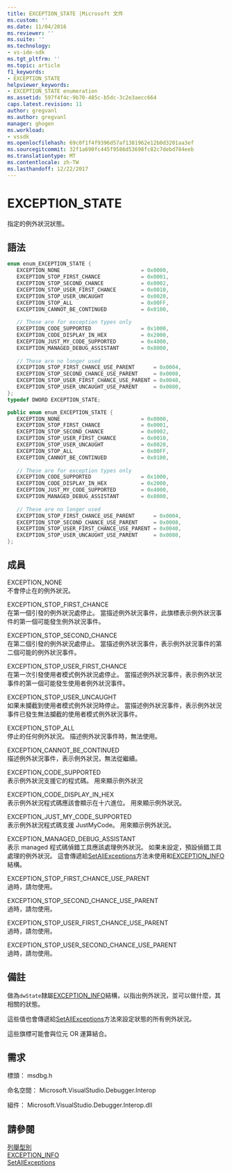 ```yaml
---
title: EXCEPTION_STATE |Microsoft 文件
ms.custom: ''
ms.date: 11/04/2016
ms.reviewer: ''
ms.suite: ''
ms.technology:
- vs-ide-sdk
ms.tgt_pltfrm: ''
ms.topic: article
f1_keywords:
- EXCEPTION_STATE
helpviewer_keywords:
- EXCEPTION_STATE enumeration
ms.assetid: 597f4f4c-9b70-485c-b5dc-3c2e3aecc664
caps.latest.revision: 11
author: gregvanl
ms.author: gregvanl
manager: ghogen
ms.workload:
- vssdk
ms.openlocfilehash: 69c0f1f4f9396d57af1381962e12b0d3201aa3ef
ms.sourcegitcommit: 32f1a690fc445f9586d53698fc82c7debd784eeb
ms.translationtype: MT
ms.contentlocale: zh-TW
ms.lasthandoff: 12/22/2017
---
```

# <a name="exceptionstate"></a>EXCEPTION_STATE
指定的例外狀況狀態。  
  
## <a name="syntax"></a>語法  
  
```cpp  
enum enum_EXCEPTION_STATE {   
   EXCEPTION_NONE                          = 0x0000,  
   EXCEPTION_STOP_FIRST_CHANCE             = 0x0001,  
   EXCEPTION_STOP_SECOND_CHANCE            = 0x0002,  
   EXCEPTION_STOP_USER_FIRST_CHANCE        = 0x0010,  
   EXCEPTION_STOP_USER_UNCAUGHT            = 0x0020,  
   EXCEPTION_STOP_ALL                      = 0x00FF,  
   EXCEPTION_CANNOT_BE_CONTINUED           = 0x0100,  
  
   // These are for exception types only  
   EXCEPTION_CODE_SUPPORTED                = 0x1000,  
   EXCEPTION_CODE_DISPLAY_IN_HEX           = 0x2000,  
   EXCEPTION_JUST_MY_CODE_SUPPORTED        = 0x4000,  
   EXCEPTION_MANAGED_DEBUG_ASSISTANT       = 0x8000,  
  
   // These are no longer used  
   EXCEPTION_STOP_FIRST_CHANCE_USE_PARENT      = 0x0004,  
   EXCEPTION_STOP_SECOND_CHANCE_USE_PARENT     = 0x0008,  
   EXCEPTION_STOP_USER_FIRST_CHANCE_USE_PARENT = 0x0040,  
   EXCEPTION_STOP_USER_UNCAUGHT_USE_PARENT     = 0x0080,  
};  
typedef DWORD EXCEPTION_STATE;  
```  
  
```csharp  
public enum enum_EXCEPTION_STATE {   
   EXCEPTION_NONE                          = 0x0000,  
   EXCEPTION_STOP_FIRST_CHANCE             = 0x0001,  
   EXCEPTION_STOP_SECOND_CHANCE            = 0x0002,  
   EXCEPTION_STOP_USER_FIRST_CHANCE        = 0x0010,  
   EXCEPTION_STOP_USER_UNCAUGHT            = 0x0020,  
   EXCEPTION_STOP_ALL                      = 0x00FF,  
   EXCEPTION_CANNOT_BE_CONTINUED           = 0x0100,  
  
   // These are for exception types only  
   EXCEPTION_CODE_SUPPORTED                = 0x1000,  
   EXCEPTION_CODE_DISPLAY_IN_HEX           = 0x2000,  
   EXCEPTION_JUST_MY_CODE_SUPPORTED        = 0x4000,  
   EXCEPTION_MANAGED_DEBUG_ASSISTANT       = 0x8000,  
  
   // These are no longer used  
   EXCEPTION_STOP_FIRST_CHANCE_USE_PARENT      = 0x0004,  
   EXCEPTION_STOP_SECOND_CHANCE_USE_PARENT     = 0x0008,  
   EXCEPTION_STOP_USER_FIRST_CHANCE_USE_PARENT = 0x0040,  
   EXCEPTION_STOP_USER_UNCAUGHT_USE_PARENT     = 0x0080,  
};  
```  
  
## <a name="members"></a>成員  
 EXCEPTION_NONE  
 不會停止在的例外狀況。  
  
 EXCEPTION_STOP_FIRST_CHANCE  
 在第一個引發的例外狀況處停止。 當描述例外狀況事件，此旗標表示例外狀況事件的第一個可能發生例外狀況事件。  
  
 EXCEPTION_STOP_SECOND_CHANCE  
 在第二個引發的例外狀況處停止。 當描述例外狀況事件，表示例外狀況事件的第二個可能的例外狀況事件。  
  
 EXCEPTION_STOP_USER_FIRST_CHANCE  
 在第一次引發使用者模式例外狀況處停止。 當描述例外狀況事件，表示例外狀況事件的第一個可能發生使用者例外狀況事件。  
  
 EXCEPTION_STOP_USER_UNCAUGHT  
 如果未攔截到使用者模式例外狀況時停止。 當描述例外狀況事件，表示例外狀況事件已發生無法攔截的使用者模式例外狀況事件。  
  
 EXCEPTION_STOP_ALL  
 停止的任何例外狀況。 描述例外狀況事件時，無法使用。  
  
 EXCEPTION_CANNOT_BE_CONTINUED  
 描述例外狀況事件，表示例外狀況，無法從繼續。  
  
 EXCEPTION_CODE_SUPPORTED  
 表示例外狀況支援它的程式碼。 用來顯示例外狀況  
  
 EXCEPTION_CODE_DISPLAY_IN_HEX  
 表示例外狀況程式碼應該會顯示在十六進位。 用來顯示例外狀況。  
  
 EXCEPTION_JUST_MY_CODE_SUPPORTED  
 表示例外狀況程式碼支援 JustMyCode。 用來顯示例外狀況。  
  
 EXCEPTION_MANAGED_DEBUG_ASSISTANT  
 表示 managed 程式碼偵錯工具應該處理例外狀況。 如果未設定，預設偵錯工具處理的例外狀況。 這會傳遞給[SetAllExceptions](../../../extensibility/debugger/reference/idebugengine3-setallexceptions.md)方法未使用和[EXCEPTION_INFO](../../../extensibility/debugger/reference/exception-info.md)結構。  
  
 EXCEPTION_STOP_FIRST_CHANCE_USE_PARENT  
 過時，請勿使用。  
  
 EXCEPTION_STOP_SECOND_CHANCE_USE_PARENT  
 過時，請勿使用。  
  
 EXCEPTION_STOP_USER_FIRST_CHANCE_USE_PARENT  
 過時，請勿使用。  
  
 EXCEPTION_STOP_USER_SECOND_CHANCE_USE_PARENT  
 過時，請勿使用。  
  
## <a name="remarks"></a>備註  
 做為`dwState`隸屬[EXCEPTION_INFO](../../../extensibility/debugger/reference/exception-info.md)結構，以指出例外狀況，並可以做什麼，其相關的狀態。  
  
 這些值也會傳遞給[SetAllExceptions](../../../extensibility/debugger/reference/idebugengine3-setallexceptions.md)方法來設定狀態的所有例外狀況。  
  
 這些旗標可能會與位元 OR 運算結合。  
  
## <a name="requirements"></a>需求  
 標頭： msdbg.h  
  
 命名空間： Microsoft.VisualStudio.Debugger.Interop  
  
 組件： Microsoft.VisualStudio.Debugger.Interop.dll  
  
## <a name="see-also"></a>請參閱  
 [列舉型別](../../../extensibility/debugger/reference/enumerations-visual-studio-debugging.md)   
 [EXCEPTION_INFO](../../../extensibility/debugger/reference/exception-info.md)   
 [SetAllExceptions](../../../extensibility/debugger/reference/idebugengine3-setallexceptions.md)